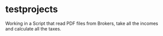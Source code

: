 # testprojects
Working in a Script that read PDF files from Brokers, take all the incomes and calculate all the taxes.
